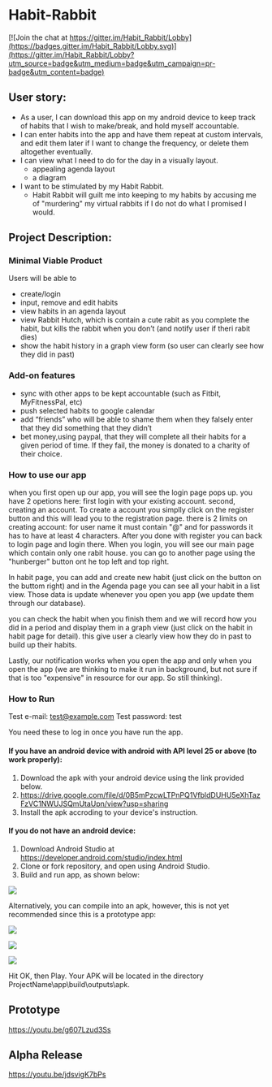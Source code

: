 # Habit-Rabbit

[![Join the chat at https://gitter.im/Habit_Rabbit/Lobby](https://badges.gitter.im/Habit_Rabbit/Lobby.svg)](https://gitter.im/Habit_Rabbit/Lobby?utm_source=badge&utm_medium=badge&utm_campaign=pr-badge&utm_content=badge)


## User story:
* As a user, I can download this app on my android device to keep track of habits that I wish to make/break, and hold myself accountable.
* I can enter habits into the app and have them repeat at custom intervals, and edit them later if I want to change the frequency, or delete them altogether eventually. 
* I can view what I need to do for the day in a visually layout. 
	* appealing agenda layout
	* a diagram
* I want to be stimulated by my Habit Rabbit.
	* Habit Rabbit will guilt me into keeping to my habits by accusing me of "murdering" my virtual rabbits if I do not do what I promised I would.


## Project Description:

### Minimal Viable Product
Users will be able to 
* create/login
* input, remove and edit habits
* view habits in an agenda layout
* view Rabbit Hutch, which is contain a cute rabit as you complete the habit, but kills the rabbit when you don’t (and notify user if theri rabit dies)
* show the habit history in a graph view form (so user can clearly see how they did in past)
    
### Add-on features
* sync with other apps to be kept accountable (such as Fitbit, MyFitnessPal, etc)
* push selected habits to google calendar
* add “friends” who will be able to shame them when they falsely enter that they did something that they didn’t
* bet money,using paypal, that they will complete all their habits for a given period of time. If they fail, the money is donated to a charity of their choice.

### How to use our app

when you first open up our app, you will see the login page pops up. you have 2 opetions here: first login with your existing account. second, creating an account. To create a account you simplly click on the register button and this will lead you to the registration page. there is 2 limits on creating account: for user name it must contain "@" and for passwords it has to have at least 4 characters.
After you done with register you can back to login page and login there. When you login, you will see our main page which contain only one rabit house. you can go to another page using the "hunberger" button ont he top left and top right.

In habit page, you can add and create new habit (just click on the button on the buttom right) and in the Agenda page you can see all your habit in a list view. Those data is update whenever you open you app (we update them through our database). 

you can check the habit when you finish them and we will record how you did in a period and display them in a graph view (just click on the habit in habit page for detail). this give user a clearly view how they do in past to build up their habits.

Lastly, our notification works when you open the app and only when you open the app (we are thinking to make it run in background, but not sure if that is too "expensive" in resource for our app. So still thinking).

### How to Run

Test e-mail: test@example.com
Test password: test

You need these to log in once you have run the app.

#### If you have an android device with android with API level 25 or above (to work properly):

1. Download the apk with your android device using the link provided below.
2. https://drive.google.com/file/d/0B5mPzcwLTPnPQ1VfbldDUHU5eXhTazFzVC1NWUJSQmUtaUpn/view?usp=sharing
3. Install the apk accroding to your device's instruction.

#### If you do not have an android device:

1. Download Android Studio at https://developer.android.com/studio/index.html
2. Clone or fork repository, and open using Android Studio.
3. Build and run app, as shown below:

![](https://i.imgur.com/oiRUlxh.png)

Alternatively, you can compile into an apk, however, this is not yet recommended since this is a prototype app:

![](https://i.imgur.com/k3ZxZ0C.png)

![](https://i.imgur.com/j9zGhyr.png)

![](https://i.imgur.com/VrZ4Onj.png)

Hit OK, then Play. Your APK will be located in the directory ProjectName\app\build\outputs\apk.

## Prototype 
https://youtu.be/g607Lzud3Ss

## Alpha Release
https://youtu.be/jdsvigK7bPs
